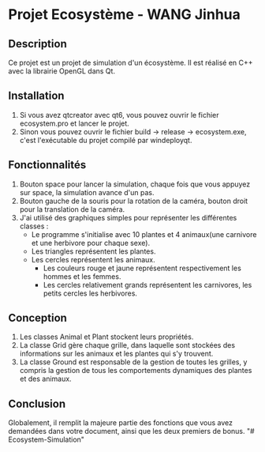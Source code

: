 # Projet Ecosystème - WANG Jinhua
## Description
Ce projet est un projet de simulation d'un écosystème. Il est réalisé en C++ avec la librairie OpenGL dans Qt.
## Installation
1. Si vous avez qtcreator avec qt6, vous pouvez ouvrir le fichier ecosystem.pro et lancer le projet.
2. Sinon vous pouvez ouvrir le fichier build -> release -> ecosystem.exe, c'est l'exécutable du projet compilé par windeployqt.
## Fonctionnalités
1. Bouton space pour lancer la simulation, chaque fois que vous appuyez sur space, la simulation avance d'un pas.
2. Bouton gauche de la souris pour la rotation de la caméra, bouton droit pour la translation de la caméra.
3. J'ai utilisé des graphiques simples pour représenter les différentes classes :
    - Le programme s'initialise avec 10 plantes et 4 animaux(une carnivore et une herbivore pour chaque sexe).
    - Les triangles représentent les plantes.
    - Les cercles représentent les animaux.
      - Les couleurs rouge et jaune représentent respectivement les hommes et les femmes.
      - Les cercles relativement grands représentent les carnivores, les petits cercles les herbivores.
## Conception
1. Les classes Animal et Plant stockent leurs propriétés.
2. La classe Grid gère chaque grille, dans laquelle sont stockées des informations sur les animaux et les plantes qui s'y trouvent.
3. La classe Ground est responsable de la gestion de toutes les grilles, y compris la gestion de tous les comportements dynamiques des plantes et des animaux.
## Conclusion
Globalement, il remplit la majeure partie des fonctions que vous avez demandées dans votre document, ainsi que les deux premiers de bonus.
   "# Ecosystem-Simulation" 
